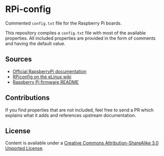 # RPi-config

Commented `config.txt` file for the Raspberry Pi boards.

This repository compiles a `config.txt` file with most of the available properties. All included properties are provided in the form of comments and having the default value.

## Sources

* [Official RapsberryPi documentation](https://www.raspberrypi.org/documentation/configuration/config-txt/)
* [RPiconfig on the eLinux wiki](http://elinux.org/RPiconfig)
* [Raspberry Pi firmware README](https://github.com/raspberrypi/firmware/blob/master/boot/overlays/README)

## Contributions

If you find properties that are not included, feel free to send a PR which explains what it adds and references upstream documentation.

## License

Content is available under a [Creative Commons Attribution-ShareAlike 3.0 Unported License](https://creativecommons.org/licenses/by-sa/3.0/).
